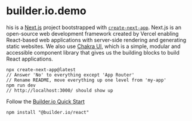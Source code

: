 # builder.io.demo

his is a [Next.js](https://nextjs.org/) project bootstrapped with [`create-next-app`](https://github.com/vercel/next.js/tree/canary/packages/create-next-app). Next.js is an open-source web development framework created by Vercel enabling React-based web applications with server-side rendering and generating static websites. We also use [Chakra UI](https://chakra-ui.com/docs/getting-started), which is a simple, modular and accessible component library that gives us the building blocks to build React applications.



```
npx create-next-app@latest
// Answer 'No' to everything except 'App Router'
// Rename README, move everything up one level from 'my-app'
npm run dev
// http://localhost:3000/ should show up
```
Follow the [Builder.io Quick Start](https://www.builder.io/c/docs/quickstart)
```
npm install "@builder.io/react"
```